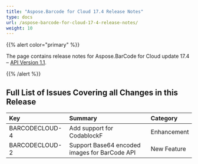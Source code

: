 ```yaml
---
title: "Aspose.Barcode for Cloud 17.4 Release Notes"
type: docs
url: /aspose-barcode-for-cloud-17-4-release-notes/
weight: 10
---
```


{{% alert color="primary" %}} 

The page contains release notes for Aspose.BarCode for Cloud update 17.4 – [API Version 1.1](http://api.aspose.com/v1.1/swagger/ui/index).

{{% /alert %}} 
## **Full List of Issues Covering all Changes in this Release**

|**Key**|**Summary**|**Category**|
| :- | :- | :- |
|BARCODECLOUD-4|Add support for CodablockF|Enhancement|
|BARCODECLOUD-2|Support Base64 encoded images for BarCode API|New Feature|

